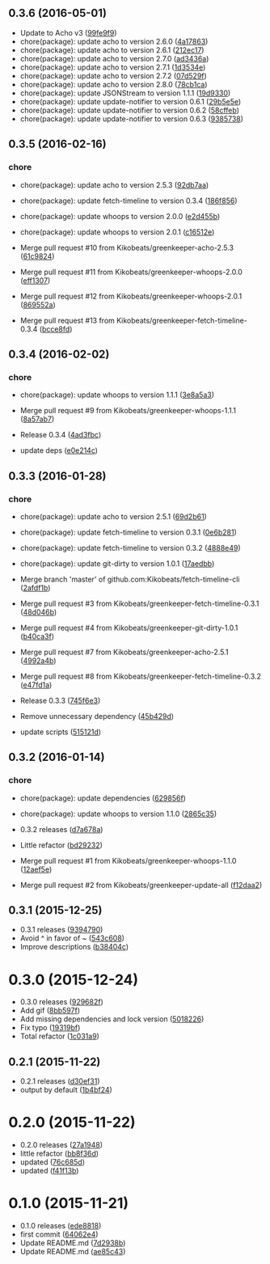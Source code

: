 <a name="0.3.6"></a>
## 0.3.6 (2016-05-01)

* Update to Acho v3 ([99fe9f9](https://github.com/kikobeats/fetch-timeline-cli/commit/99fe9f9))
* chore(package): update acho to version 2.6.0 ([4a17863](https://github.com/kikobeats/fetch-timeline-cli/commit/4a17863))
* chore(package): update acho to version 2.6.1 ([212ec17](https://github.com/kikobeats/fetch-timeline-cli/commit/212ec17))
* chore(package): update acho to version 2.7.0 ([ad3436a](https://github.com/kikobeats/fetch-timeline-cli/commit/ad3436a))
* chore(package): update acho to version 2.7.1 ([1d3534e](https://github.com/kikobeats/fetch-timeline-cli/commit/1d3534e))
* chore(package): update acho to version 2.7.2 ([07d529f](https://github.com/kikobeats/fetch-timeline-cli/commit/07d529f))
* chore(package): update acho to version 2.8.0 ([78cb1ca](https://github.com/kikobeats/fetch-timeline-cli/commit/78cb1ca))
* chore(package): update JSONStream to version 1.1.1 ([19d9330](https://github.com/kikobeats/fetch-timeline-cli/commit/19d9330))
* chore(package): update update-notifier to version 0.6.1 ([29b5e5e](https://github.com/kikobeats/fetch-timeline-cli/commit/29b5e5e))
* chore(package): update update-notifier to version 0.6.2 ([58cffeb](https://github.com/kikobeats/fetch-timeline-cli/commit/58cffeb))
* chore(package): update update-notifier to version 0.6.3 ([9385738](https://github.com/kikobeats/fetch-timeline-cli/commit/9385738))



<a name="0.3.5"></a>
## 0.3.5 (2016-02-16)


### chore

* chore(package): update acho to version 2.5.3 ([92db7aa](https://github.com/kikobeats/fetch-timeline-cli/commit/92db7aa))
* chore(package): update fetch-timeline to version 0.3.4 ([186f856](https://github.com/kikobeats/fetch-timeline-cli/commit/186f856))
* chore(package): update whoops to version 2.0.0 ([e2d455b](https://github.com/kikobeats/fetch-timeline-cli/commit/e2d455b))
* chore(package): update whoops to version 2.0.1 ([c16512e](https://github.com/kikobeats/fetch-timeline-cli/commit/c16512e))

* Merge pull request #10 from Kikobeats/greenkeeper-acho-2.5.3 ([61c9824](https://github.com/kikobeats/fetch-timeline-cli/commit/61c9824))
* Merge pull request #11 from Kikobeats/greenkeeper-whoops-2.0.0 ([eff1307](https://github.com/kikobeats/fetch-timeline-cli/commit/eff1307))
* Merge pull request #12 from Kikobeats/greenkeeper-whoops-2.0.1 ([869552a](https://github.com/kikobeats/fetch-timeline-cli/commit/869552a))
* Merge pull request #13 from Kikobeats/greenkeeper-fetch-timeline-0.3.4 ([bcce8fd](https://github.com/kikobeats/fetch-timeline-cli/commit/bcce8fd))



<a name="0.3.4"></a>
## 0.3.4 (2016-02-02)


### chore

* chore(package): update whoops to version 1.1.1 ([3e8a5a3](https://github.com/kikobeats/fetch-timeline-cli/commit/3e8a5a3))

* Merge pull request #9 from Kikobeats/greenkeeper-whoops-1.1.1 ([8a57ab7](https://github.com/kikobeats/fetch-timeline-cli/commit/8a57ab7))
* Release 0.3.4 ([4ad3fbc](https://github.com/kikobeats/fetch-timeline-cli/commit/4ad3fbc))
* update deps ([e0e214c](https://github.com/kikobeats/fetch-timeline-cli/commit/e0e214c))



<a name="0.3.3"></a>
## 0.3.3 (2016-01-28)


### chore

* chore(package): update acho to version 2.5.1 ([69d2b61](https://github.com/kikobeats/fetch-timeline-cli/commit/69d2b61))
* chore(package): update fetch-timeline to version 0.3.1 ([0e6b281](https://github.com/kikobeats/fetch-timeline-cli/commit/0e6b281))
* chore(package): update fetch-timeline to version 0.3.2 ([4888e49](https://github.com/kikobeats/fetch-timeline-cli/commit/4888e49))
* chore(package): update git-dirty to version 1.0.1 ([17aedbb](https://github.com/kikobeats/fetch-timeline-cli/commit/17aedbb))

* Merge branch 'master' of github.com:Kikobeats/fetch-timeline-cli ([2afdf1b](https://github.com/kikobeats/fetch-timeline-cli/commit/2afdf1b))
* Merge pull request #3 from Kikobeats/greenkeeper-fetch-timeline-0.3.1 ([48d046b](https://github.com/kikobeats/fetch-timeline-cli/commit/48d046b))
* Merge pull request #4 from Kikobeats/greenkeeper-git-dirty-1.0.1 ([b40ca3f](https://github.com/kikobeats/fetch-timeline-cli/commit/b40ca3f))
* Merge pull request #7 from Kikobeats/greenkeeper-acho-2.5.1 ([4992a4b](https://github.com/kikobeats/fetch-timeline-cli/commit/4992a4b))
* Merge pull request #8 from Kikobeats/greenkeeper-fetch-timeline-0.3.2 ([e47fd1a](https://github.com/kikobeats/fetch-timeline-cli/commit/e47fd1a))
* Release 0.3.3 ([745f6e3](https://github.com/kikobeats/fetch-timeline-cli/commit/745f6e3))
* Remove unnecessary dependency ([45b429d](https://github.com/kikobeats/fetch-timeline-cli/commit/45b429d))
* update scripts ([515121d](https://github.com/kikobeats/fetch-timeline-cli/commit/515121d))



<a name="0.3.2"></a>
## 0.3.2 (2016-01-14)


### chore

* chore(package): update dependencies ([629856f](https://github.com/kikobeats/fetch-timeline-cli/commit/629856f))
* chore(package): update whoops to version 1.1.0 ([2865c35](https://github.com/kikobeats/fetch-timeline-cli/commit/2865c35))

* 0.3.2 releases ([d7a678a](https://github.com/kikobeats/fetch-timeline-cli/commit/d7a678a))
* Little refactor ([bd29232](https://github.com/kikobeats/fetch-timeline-cli/commit/bd29232))
* Merge pull request #1 from Kikobeats/greenkeeper-whoops-1.1.0 ([12aef5e](https://github.com/kikobeats/fetch-timeline-cli/commit/12aef5e))
* Merge pull request #2 from Kikobeats/greenkeeper-update-all ([f12daa2](https://github.com/kikobeats/fetch-timeline-cli/commit/f12daa2))



<a name="0.3.1"></a>
## 0.3.1 (2015-12-25)


* 0.3.1 releases ([9394790](https://github.com/kikobeats/fetch-timeline-cli/commit/9394790))
* Avoid ^ in favor of ~ ([543c608](https://github.com/kikobeats/fetch-timeline-cli/commit/543c608))
* Improve descriptions ([b38404c](https://github.com/kikobeats/fetch-timeline-cli/commit/b38404c))



<a name="0.3.0"></a>
# 0.3.0 (2015-12-24)


* 0.3.0 releases ([929682f](https://github.com/kikobeats/fetch-timeline-cli/commit/929682f))
* Add gif ([8bb597f](https://github.com/kikobeats/fetch-timeline-cli/commit/8bb597f))
* Add missing dependencies and lock version ([5018226](https://github.com/kikobeats/fetch-timeline-cli/commit/5018226))
* Fix typo ([19319bf](https://github.com/kikobeats/fetch-timeline-cli/commit/19319bf))
* Total refactor ([1c031a9](https://github.com/kikobeats/fetch-timeline-cli/commit/1c031a9))



<a name="0.2.1"></a>
## 0.2.1 (2015-11-22)


* 0.2.1 releases ([d30ef31](https://github.com/kikobeats/fetch-timeline-cli/commit/d30ef31))
* output by default ([1b4bf24](https://github.com/kikobeats/fetch-timeline-cli/commit/1b4bf24))



<a name="0.2.0"></a>
# 0.2.0 (2015-11-22)


* 0.2.0 releases ([27a1948](https://github.com/kikobeats/fetch-timeline-cli/commit/27a1948))
* little refactor ([bb8f36d](https://github.com/kikobeats/fetch-timeline-cli/commit/bb8f36d))
* updated ([76c685d](https://github.com/kikobeats/fetch-timeline-cli/commit/76c685d))
* updated ([f41f13b](https://github.com/kikobeats/fetch-timeline-cli/commit/f41f13b))



<a name="0.1.0"></a>
# 0.1.0 (2015-11-21)


* 0.1.0 releases ([ede8818](https://github.com/kikobeats/fetch-timeline-cli/commit/ede8818))
* first commit ([64062e4](https://github.com/kikobeats/fetch-timeline-cli/commit/64062e4))
* Update README.md ([7d2938b](https://github.com/kikobeats/fetch-timeline-cli/commit/7d2938b))
* Update README.md ([ae85c43](https://github.com/kikobeats/fetch-timeline-cli/commit/ae85c43))



